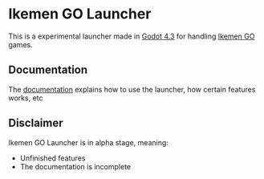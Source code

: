 # Ikemen GO Launcher
This is a experimental launcher made in [Godot 4.3](https://godotengine.org/) for handling [Ikemen GO](https://github.com/ikemen-engine/Ikemen-GO) games.

## Documentation 
The [documentation](docs/overview.md) explains how to use the launcher, how certain features works, etc

## Disclaimer
Ikemen GO Launcher is in alpha stage, meaning:
- Unfinished features
- The documentation is incomplete
